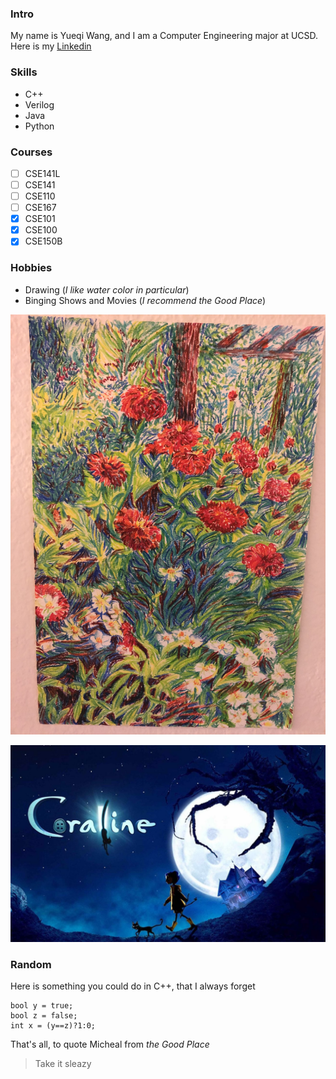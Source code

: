 ### Intro
My name is Yueqi Wang, and I am a Computer Engineering major at UCSD. Here is my [Linkedin](https://www.linkedin.com/in/yueqi-wang-627561181/)

### Skills
- C++
- Verilog
- Java
- Python

### Courses
- [ ] CSE141L
- [ ] CSE141
- [ ] CSE110
- [ ] CSE167
- [x] CSE101
- [x] CSE100
- [x] CSE150B

### Hobbies
- Drawing (*I like water color in particular*)
- Binging Shows and Movies (*I recommend the Good Place*)

![_A Painting I Drew_](./IMG-6963.jpg)

![_A Movie I like - Coraline_](Coraline.jpg)

### Random
Here is something you could do in C++, that I always forget

```
bool y = true;
bool z = false;
int x = (y==z)?1:0;
```

That's all, to quote Micheal from *the Good Place*
>Take it sleazy

